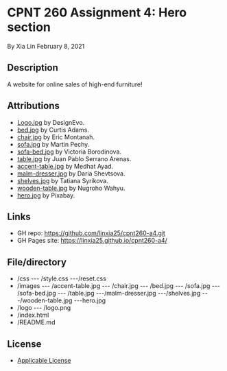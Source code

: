 ﻿# CPNT 260 Assignment 4: Hero section
By Xia Lin February 8, 2021

## Description
A website for online sales of high-end furniture!

## Attributions
- [Logo.jpg](https://www.designevo.com/ "Logo") by DesignEvo.
- [bed.jpg](https://www.pexels.com/photo/brown-wooden-bed-inside-bedroom-3773575/ "bed") by Curtis Adams.
- [chair.jpg](https://www.pexels.com/photo/two-assorted-color-padded-chairs-near-side-table-1350789/ "chair") by Eric Montanah.
- [sofa.jpg](https://www.pexels.com/photo/2-seat-orange-leather-sofa-beside-wall-1866149/ "sofa") by Martin Pechy.
- [sofa-bed.jpg](https://www.pexels.com/photo/empty-bedroom-set-1648768/ "sofa-bed") by Victoria Borodinova.
- [table.jpg](https://www.pexels.com/photo/glass-bottle-filled-with-black-straw-on-brown-wooden-table-890669/ "table") by Juan Pablo Serrano Arenas.
- [accent-table.jpg](https://www.pexels.com/photo/white-and-black-desk-beside-bed-and-window-439227/"accent-table.jpg") by Medhat Ayad.
- [malm-dresser.jpg](https://www.pexels.com/photo/photo-of-brown-wooden-3-drawer-malm-dresser-with-black-plastic-case-879821/) by Daria Shevtsova.
- [shelves.jpg](https://www.pexels.com/photo/interior-of-children-bedroom-with-wooden-furniture-and-toys-and-globe-placed-on-shelves-in-room-3932930/) by Tatiana Syrikova.
- [wooden-table.jpg](https://www.pexels.com/photo/brown-wooden-table-with-chair-3097112/) by Nugroho Wahyu.
- [hero.jpg](https://www.pexels.com/photo/beige-and-black-chair-in-front-of-white-desk-509922/) by Pixabay.

## Links
- GH repo: https://github.com/linxia25/cpnt260-a4.git
- GH Pages site: https://linxia25.github.io/cpnt260-a4/

## File/directory
- /css
--- /style.css
---/reset.css
- /images
--- /accent-table.jpg
--- /chair.jpg
--- /bed.jpg
--- /sofa.jpg
--- /sofa-bed.jpg
--- /table.jpg
---/malm-dresser.jpg
---/shelves.jpg
---/wooden-table.jpg
---hero.jpg
- /logo
--- /logo.png
- /index.html
- /README.md

## License
- [Applicable License](https://creativecommons.org/licenses/by/4.0/legalcode "Applicable License")
